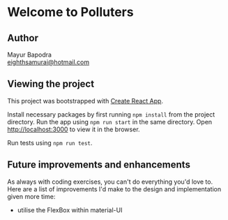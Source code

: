 # Welcome to Polluters

## Author

Mayur Bapodra\
[eighthsamurai@hotmail.com](mailto:eighthsamurai@hotmail.com)

## Viewing the project

This project was bootstrapped with [Create React App](https://github.com/facebook/create-react-app).

Install necessary packages by first running `npm install` from the project directory. Run the app using `npm run start` in the same directory. Open [http://localhost:3000](http://localhost:3000) to view it in the browser.

Run tests using `npm run test`.

## Future improvements and enhancements

As always with coding exercises, you can't do everything you'd love to. Here are a list of improvements I'd make to the design and implementation given more time:

- utilise the FlexBox within material-UI